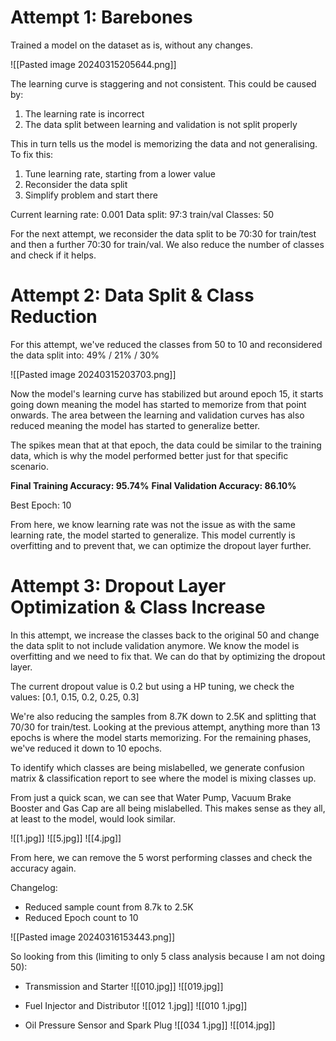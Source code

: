 # Attempt 1: Barebones
Trained a model on the dataset as is, without any changes.

![[Pasted image 20240315205644.png]]

The learning curve is staggering and not consistent. This could be caused by:
1. The learning rate is incorrect 
2. The data split between learning and validation is not split properly

This in turn tells us the model is memorizing the data and not generalising. To fix this:

1. Tune learning rate, starting from a lower value
2. Reconsider the data split
3. Simplify problem and start there

Current learning rate: 0.001
Data split: 97:3 train/val
Classes: 50

For the next attempt, we reconsider the data split to be 70:30 for train/test and then a further 70:30 for train/val. We also reduce the number of classes and check if it helps.
# Attempt 2: Data Split & Class Reduction
For this attempt, we've reduced the classes from 50 to 10 and reconsidered the data split into: 
49% / 21% / 30%

![[Pasted image 20240315203703.png]]

Now the model's learning curve has stabilized but around epoch 15, it starts going down meaning the model has started to memorize from that point onwards. The area between the learning and validation curves has also reduced meaning the model has started to generalize better. 

The spikes mean that at that epoch, the data could be similar to the training data, which is why the model performed better just for that specific scenario.

**Final Training Accuracy: 95.74%** 
**Final Validation Accuracy: 86.10%**

Best Epoch: 10

From here, we know learning rate was not the issue as with the same learning rate, the model started to generalize. This model currently is overfitting and to prevent that, we can optimize the dropout layer further.
# Attempt 3: Dropout Layer Optimization & Class Increase
In this attempt, we increase the classes back to the original 50 and change the data split to not include validation anymore. We know the model is overfitting and we need to fix that. We can do that by optimizing the dropout layer.

The current dropout value is 0.2 but using a HP tuning, we check the values: 
\[0.1, 0.15, 0.2, 0.25, 0.3]

We're also reducing the samples from 8.7K down to 2.5K and splitting that 70/30 for train/test.
Looking at the previous attempt, anything more than 13 epochs is where the model starts memorizing. For the remaining phases, we've reduced it down to 10 epochs.

To identify which classes are being mislabelled, we generate confusion matrix & classification report to see where the model is mixing classes up.

From just a quick scan, we can see that Water Pump, Vacuum Brake Booster and Gas Cap are all being mislabelled. This makes sense as they all, at least to the model, would look similar.

![[1.jpg]]
![[5.jpg]]
![[4.jpg]]

From here, we can remove the 5 worst performing classes and check the accuracy again. 


Changelog:
- Reduced sample count from 8.7k to 2.5K
- Reduced Epoch count to 10

![[Pasted image 20240316153443.png]]

So looking from this (limiting to only 5 class analysis because I am not doing 50):
- Transmission and Starter
![[010.jpg]]  ![[019.jpg]]


- Fuel Injector and Distributor
![[012 1.jpg]]  ![[010 1.jpg]]

- Oil Pressure Sensor and Spark Plug
![[034 1.jpg]]  ![[014.jpg]]


